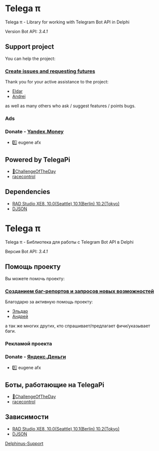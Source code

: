 # Telega π #

Telega π - Library for working with Telegram Bot API in Delphi

Version Bot API: *3.4.1*

## Support project

You can help the project:

### [Create issues and requesting futures](https://github.com/ms301/TelegAPI/issues)
Thank you for your active assistance to the project:
* [Eldar](https://github.com/deadalice)
* [Andrei](https://github.com/andb24)

as well as many others who ask / suggest features / points bugs.
### Ads

### **Donate** - [Yandex.Money](https://money.yandex.ru/to/410015514211289)

- 1️⃣ eugene afx

## Powered by TelegaPi
* [🤖ChallengeOfTheDay](https://goo.gl/4TbFH9)
* [racecontrol](https://t.me/racecontrol)

## Dependencies

* [RAD Studio XE8, 10.0(Seattle) 10.1(Berlin) 10.2(Tokyo)](https://www.embarcadero.com/products/delphi)
* [DJSON](https://github.com/mauriziodm/DJSON)

# Telega π #

Telega π - Библиотека для работы с Telegram Bot API в Delphi

Версия Bot API: *3.4.1*

## Помощь проекту

Вы можете помочь проекту:

### [Созданием баг-репортов и запросов новых возможностей](https://github.com/ms301/TelegAPI/issues)
Благодарю за активную помощь проекту:
* [Эльдар](https://github.com/deadalice)
* [Андрей](https://github.com/andb24)

а так же многих других, кто спрашивает/предлагает фичи/указывает баги. 
### Рекламой проекта

### **Donate** - [Яндекс.Деньги](https://money.yandex.ru/to/410015514211289)

- 1️⃣ eugene afx

## Боты, работающие на TelegaPi

* [🤖ChallengeOfTheDay](https://goo.gl/4TbFH9)
* [racecontrol](https://t.me/racecontrol)


## Зависимости

* [RAD Studio XE8, 10.0(Seattle) 10.1(Berlin) 10.2(Tokyo)](https://www.embarcadero.com/products/delphi)
* [DJSON](https://github.com/mauriziodm/DJSON)


[Delphinus-Support](https://github.com/Memnarch/Delphinus)
